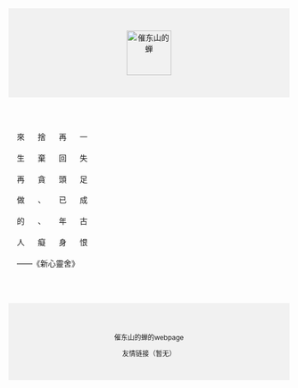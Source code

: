 <body>
  <div style="
    background-color: #f1f1f1;
    text-align: center;
    padding: 40px;
  ">
    <img src='https://s2.loli.net/2024/07/19/cCTVJmLEwAXh9p8.jpg' alt="催东山的蝉" width="80px" height="80px";>
    </div>
  <div style="
    max-width: 700px;
    margin: 30px auto;
    padding: 15px;
    line-height: 1.7">
    <p>來      捨      再      一</p>
    <p>生      棄      回      失</p>
    <p>再      貪      頭      足</p>
    <p>做      、      已      成</p>
    <p>的      、      年      古</p>
    <p>人      癡      身      恨</p>
    <p>                        ——《新心靈舍》</p>
  </div>
<div style="
    background-color: #f1f1f1;
    text-align: center;
    padding: 40px;
    font-size: 12px;
  ">
  <p>催东山的蝉的webpage</p>
  <a>友情链接（暂无）</a>
</div>
</body>
